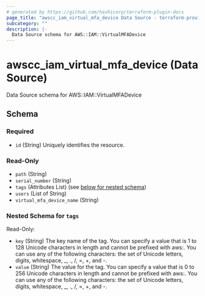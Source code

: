 ```yaml
---
# generated by https://github.com/hashicorp/terraform-plugin-docs
page_title: "awscc_iam_virtual_mfa_device Data Source - terraform-provider-awscc"
subcategory: ""
description: |-
  Data Source schema for AWS::IAM::VirtualMFADevice
---
```


# awscc_iam_virtual_mfa_device (Data Source)

Data Source schema for AWS::IAM::VirtualMFADevice



<!-- schema generated by tfplugindocs -->
## Schema

### Required

- `id` (String) Uniquely identifies the resource.

### Read-Only

- `path` (String)
- `serial_number` (String)
- `tags` (Attributes List) (see [below for nested schema](#nestedatt--tags))
- `users` (List of String)
- `virtual_mfa_device_name` (String)

<a id="nestedatt--tags"></a>
### Nested Schema for `tags`

Read-Only:

- `key` (String) The key name of the tag. You can specify a value that is 1 to 128 Unicode characters in length and cannot be prefixed with aws:. You can use any of the following characters: the set of Unicode letters, digits, whitespace, _, ., /, =, +, and -.
- `value` (String) The value for the tag. You can specify a value that is 0 to 256 Unicode characters in length and cannot be prefixed with aws:. You can use any of the following characters: the set of Unicode letters, digits, whitespace, _, ., /, =, +, and -.


